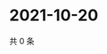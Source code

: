 # 2021-10-20

共 0 条

<!-- BEGIN -->
<!-- 最后更新时间 Wed Oct 20 2021 17:14:58 GMT+0800 (China Standard Time) -->

<!-- END -->
